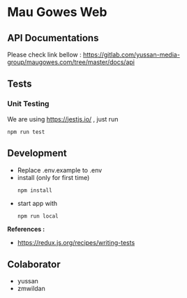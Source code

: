 # Mau Gowes Web

## API Documentations

Please check link bellow :
https://gitlab.com/yussan-media-group/maugowes.com/tree/master/docs/api

## Tests

### Unit Testing

We are using https://jestjs.io/ , just run

```
npm run test
```

## Development 

- Replace .env.example to .env
- install (only for first time)
    ```
    npm install
    ```
- start app with
    ```
    npm run local
    ```

**References :**

- https://redux.js.org/recipes/writing-tests

## Colaborator

- yussan
- zmwildan

